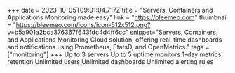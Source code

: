+++
date = 2023-10-05T09:01:04.717Z
title = "Servers, Containers and Applications Monitoring made easy"
link = "https://bleemeo.com"
thumbnail = "https://bleemeo.com/icons/icon-512x512.png?v=b5a901a2bca376367f643fdc4d4ff6cc"
snippet="Servers, Containers, and Applications Monitoring Cloud solution, offering real-time dashboards and notifications using Prometheus, StatsD, and OpenMetrics."
tags = ["monitoring"]
+++
Up to 3 servers
Up to 5 uptime monitors
1-day metrics retention
Unlimited users
Unlimited dashboards
Unlimited alerting rules
